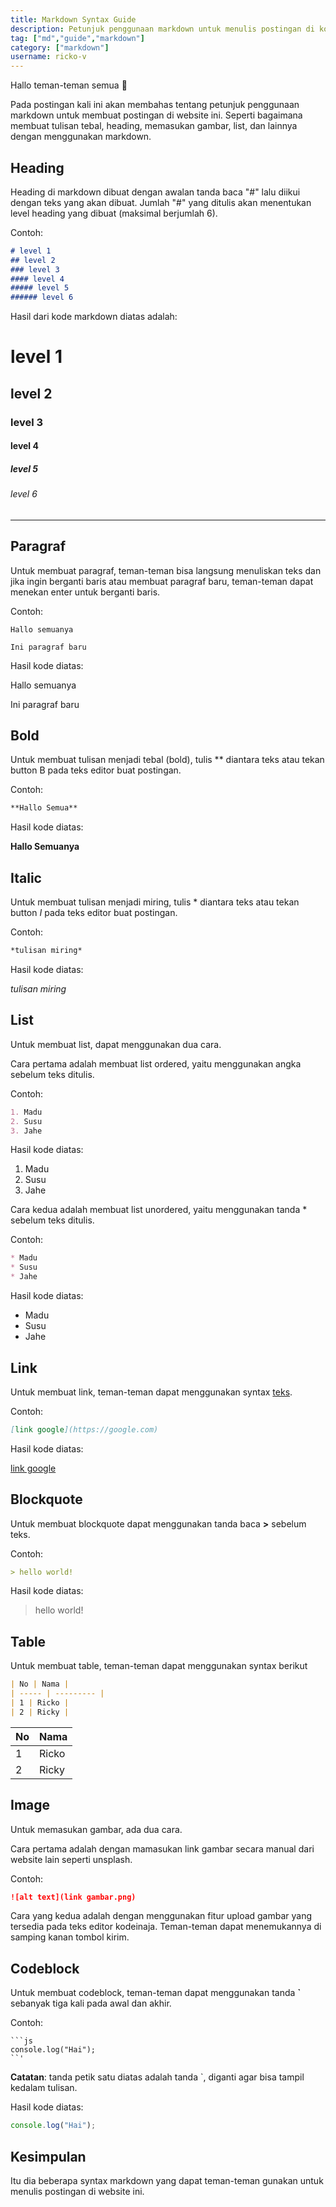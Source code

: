 ```yaml
---
title: Markdown Syntax Guide
description: Petunjuk penggunaan markdown untuk menulis postingan di kodeinaja
tag: ["md","guide","markdown"]
category: ["markdown"]
username: ricko-v
---
```


Hallo teman-teman semua 👋

Pada postingan kali ini akan membahas tentang petunjuk penggunaan markdown untuk membuat postingan di website ini. Seperti bagaimana membuat tulisan tebal, heading, memasukan gambar, list, dan lainnya dengan menggunakan markdown.

## Heading
Heading di markdown dibuat dengan awalan tanda baca "#" lalu diikui dengan teks yang akan dibuat. Jumlah "#" yang ditulis akan menentukan level heading yang dibuat (maksimal berjumlah 6).

Contoh:

``` md
# level 1
## level 2
### level 3
#### level 4
##### level 5
###### level 6
```

Hasil dari kode markdown diatas adalah:

# level 1
## level 2
### level 3
#### level 4
##### level 5
###### level 6

***
## Paragraf
Untuk membuat paragraf, teman-teman bisa langsung menuliskan teks dan jika ingin berganti baris atau membuat paragraf baru, teman-teman dapat menekan enter untuk berganti baris.

Contoh:

```
Hallo semuanya

Ini paragraf baru
```

Hasil kode diatas:

Hallo semuanya

Ini paragraf baru

## Bold

Untuk membuat tulisan menjadi tebal (bold), tulis **  diantara teks atau tekan button B pada teks editor buat postingan.

Contoh:

```md
**Hallo Semua**
```

Hasil kode diatas:

**Hallo Semuanya**

## Italic
Untuk membuat tulisan menjadi miring, tulis * diantara teks atau tekan button *I* pada teks editor buat postingan.

Contoh:

```md
*tulisan miring*
```

Hasil kode diatas:

*tulisan miring*

## List
Untuk membuat list, dapat menggunakan dua cara.

Cara pertama adalah membuat list ordered, yaitu menggunakan angka sebelum teks ditulis.

Contoh:

```md
1. Madu
2. Susu
3. Jahe
```

Hasil kode diatas:

1. Madu
2. Susu
3. Jahe

Cara kedua adalah membuat list unordered, yaitu menggunakan tanda * sebelum teks ditulis.

Contoh:

```md
* Madu
* Susu
* Jahe
```

Hasil kode diatas:

* Madu
* Susu
* Jahe

## Link
Untuk membuat link, teman-teman dapat menggunakan syntax [teks](link).

Contoh:

```md
[link google](https://google.com)
```

Hasil kode diatas:

[link google](https://google.com)

## Blockquote
Untuk membuat blockquote dapat menggunakan tanda baca **>** sebelum teks.

Contoh:

```md
> hello world!
```

Hasil kode diatas:

> hello world!

## Table
Untuk membuat table, teman-teman dapat menggunakan syntax berikut

```md
| No | Nama |
| ----- | --------- |
| 1 | Ricko |
| 2 | Ricky |
```

| No | Nama |
| ----- | --------- |
| 1 | Ricko |
| 2 | Ricky |

## Image
Untuk memasukan gambar, ada dua cara. 

Cara pertama adalah dengan mamasukan link gambar secara manual dari website lain seperti unsplash.

Contoh:

```md
![alt text](link gambar.png)
```

Cara yang kedua adalah dengan menggunakan fitur upload gambar yang tersedia pada teks editor kodeinaja. Teman-teman dapat menemukannya di samping kanan tombol kirim.

## Codeblock
Untuk membuat codeblock, teman-teman dapat menggunakan tanda **`** sebanyak tiga kali pada awal dan akhir.

Contoh:
```
```js
console.log("Hai");
``'
```

**Catatan**: tanda petik satu diatas adalah tanda `, diganti agar bisa tampil kedalam tulisan.

Hasil kode diatas:

```js
console.log("Hai");
```

## Kesimpulan
Itu dia beberapa syntax markdown yang dapat teman-teman gunakan untuk menulis postingan di website ini.

